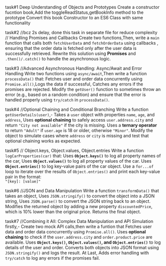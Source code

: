 task#1
 Deep Understanding of Objects and Prototypes
 Create a constructor fucntion book,Add the toggleReadStatus,getBookInfo method to the prototype
Convert this book Constructor to an ES6 Class with same functionality

task#2
//bcz 2s delay, done this task in separate file for reduce complexity
// Handling Promises and Callbacks
Create two functions,Then, write a `main` function that calls both `fetchUserData` and `fetchOrderData` using callbacks
, ensuring that the order data is fetched only after the user data is successfully retrieved.
Rewrite this solution using **Promises** and `.then()/.catch()` to handle the asynchronous logic.

task#3
//Advanced Asynchronous Handling: Async/Await and Error Handling
Write two functions using `async/await`,Then write a function `processData()` that:
 Fetches user and order data concurrently using `Promise.all()`,Logs the data if successful, Catches any errors if the promises are rejected.
Modify the `getUser()` function to sometimes throw an error (e.g., based on a random condition) and ensure that the error is handled properly using `try/catch` in `processData()`.

task#4
//Optional Chaining and Conditional Branching 
Write a function `getUserDetails(user)`,- Takes a `user` object with properties `name`, `age`, and `address`,
Uses **optional chaining** to safely access `user.address.city` and return `"City not available"` if the city is missing.
Uses a **ternary operator** to return `"Adult"` if `user.age` is 18 or older, otherwise `"Minor"`.
Modify the object to simulate cases where `address` or `city` is missing and test that optional chaining works as expected.

task#5
// Object.keys, Object.values, Object.entries 
 Write a function `logCarProperties(car)` that:
 Uses **`Object.keys()`** to log all property names of the car, Uses **`Object.values()`** to log all property values of the car.
   Uses **`Object.entries()`** to log key-value pairs of the car object.
  Use a `for...of` loop to iterate over the results of `Object.entries()` and print each key-value pair in the format:  
`"[key]: [value]"`

task#6
//JSON and Data Manipulation
Write a function `transformData()` that takes an object, Uses `JSON.stringify()` to convert the object into a JSON string, Uses `JSON.parse()` to
convert the JSON string back to an object. Modifies the returned object by adding a new property `discountedPrice`, which is 10% lower than the original price.
Returns the final object.

task#7
//Combining it All: Complex Data Manipulation and API Simulation 
firstly,- Create two mock API calls,then write a funtion that Fetches user data and order data concurrently using `Promise.all()`.
Uses **optional chaining** to check if the `user.address.city` and `order.product.price` are available.
Uses **`Object.keys()`, `Object.values()`, and `Object.entries()`** to log details of the user and order.
Converts both objects into JSON format using `JSON.stringify()` and logs the result.
At Last, Adds error handling with `try/catch` to log any errors if the promises fail.






